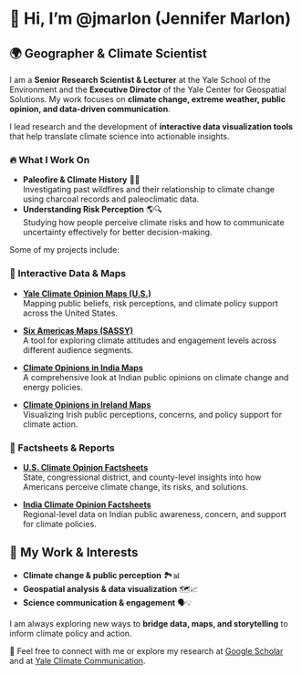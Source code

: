 # 👋 Hi, I’m @jmarlon (Jennifer Marlon)

## 🌍 Geographer & Climate Scientist

I am a **Senior Research Scientist & Lecturer** at the Yale School of the Environment and the **Executive Director** of the Yale Center for Geospatial Solutions. My work focuses on **climate change, extreme weather, public opinion, and data-driven communication**.

I lead research and the development of **interactive data visualization tools** that help translate climate science into actionable insights.

### 🔥 What I Work On
- **Paleofire & Climate History** 🌿🔥  
  Investigating past wildfires and their relationship to climate change using charcoal records and paleoclimatic data.  
- **Understanding Risk Perception** 🌎🔍  
  Studying how people perceive climate risks and how to communicate uncertainty effectively for better decision-making.  

Some of my projects include:

### 🔹 Interactive Data & Maps
- **[Yale Climate Opinion Maps (U.S.)](https://climatecommunication.yale.edu/visualizations-data/ycom-us/)**  
  Mapping public beliefs, risk perceptions, and climate policy support across the United States.  

- **[Six Americas Maps (SASSY)](https://climatecommunication.yale.edu/visualizations-data/sassy/)**  
  A tool for exploring climate attitudes and engagement levels across different audience segments.  

- **[Climate Opinions in India Maps](https://climatecommunication.yale.edu/visualizations-data/ycomindia/)**  
  A comprehensive look at Indian public opinions on climate change and energy policies.  

- **[Climate Opinions in Ireland Maps](https://climatecommunication.yale.edu/visualizations-data/ireland-climate-opinion-maps/)**  
  Visualizing Irish public perceptions, concerns, and policy support for climate action.  

### 📑 Factsheets & Reports
- **[U.S. Climate Opinion Factsheets](https://climatecommunication.yale.edu/visualizations-data/factsheets/)**  
  State, congressional district, and county-level insights into how Americans perceive climate change, its risks, and solutions.  

- **[India Climate Opinion Factsheets](https://climatecommunication.yale.edu/visualizations-data/india-factsheets/)**  
  Regional-level data on Indian public awareness, concern, and support for climate policies.  

## 🔬 My Work & Interests
- **Climate change & public perception** 🏞️📊  
- **Geospatial analysis & data visualization** 🗺️📈  
- **Science communication & engagement** 🗣️💡  

I am always exploring new ways to **bridge data, maps, and storytelling** to inform climate policy and action.

📩 Feel free to connect with me or explore my research at [Google Scholar](https://scholar.google.com/citations?user=piwDt9kAAAAJ&hl=en) and at [Yale Climate Communication](https://climatecommunication.yale.edu/).



<!---
jmarlon/jmarlon is a ✨ special ✨ repository because its `README.md` (this file) appears on your GitHub profile.
You can click the Preview link to take a look at your changes.
--->
